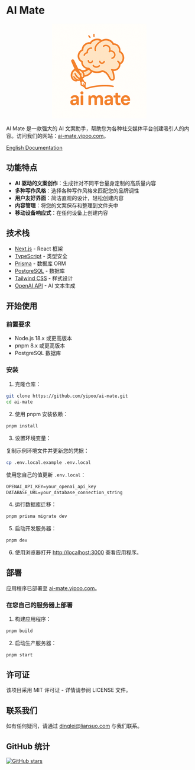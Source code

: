 # AI Mate

<p align="center">
  <img src="../public/logo.png" alt="AI Mate 标志" width="256" height="256" />
</p>

AI Mate 是一款强大的 AI 文案助手，帮助您为各种社交媒体平台创建吸引人的内容。访问我们的网站：[ai-mate.yipoo.com](https://ai-mate.yipoo.com)。

[English Documentation](../README.md)

## 功能特点

- **AI 驱动的文案创作**：生成针对不同平台量身定制的高质量内容
- **多种写作风格**：选择各种写作风格来匹配您的品牌调性
- **用户友好界面**：简洁直观的设计，轻松创建内容
- **内容管理**：将您的文案保存和整理到文件夹中
- **移动设备响应式**：在任何设备上创建内容

## 技术栈

- [Next.js](https://nextjs.org/) - React 框架
- [TypeScript](https://www.typescriptlang.org/) - 类型安全
- [Prisma](https://www.prisma.io/) - 数据库 ORM
- [PostgreSQL](https://www.postgresql.org/) - 数据库
- [Tailwind CSS](https://tailwindcss.com/) - 样式设计
- [OpenAI API](https://openai.com/) - AI 文本生成

## 开始使用

### 前置要求

- Node.js 18.x 或更高版本
- pnpm 8.x 或更高版本
- PostgreSQL 数据库

### 安装

1. 克隆仓库：

```bash
git clone https://github.com/yipoo/ai-mate.git
cd ai-mate
```

2. 使用 pnpm 安装依赖：

```bash
pnpm install
```

3. 设置环境变量：

复制示例环境文件并更新您的凭据：

```bash
cp .env.local.example .env.local
```

使用您自己的值更新 `.env.local`：

```
OPENAI_API_KEY=your_openai_api_key
DATABASE_URL=your_database_connection_string
```

4. 运行数据库迁移：

```bash
pnpm prisma migrate dev
```

5. 启动开发服务器：

```bash
pnpm dev
```

6. 使用浏览器打开 [http://localhost:3000](http://localhost:3000) 查看应用程序。

## 部署

应用程序已部署至 [ai-mate.yipoo.com](https://ai-mate.yipoo.com)。

### 在您自己的服务器上部署

1. 构建应用程序：

```bash
pnpm build
```

2. 启动生产服务器：

```bash
pnpm start
```

## 许可证

该项目采用 MIT 许可证 - 详情请参阅 LICENSE 文件。

## 联系我们

如有任何疑问，请通过 [dinglei@liansuo.com](mailto:dinglei@liansuo.com) 与我们联系。

## GitHub 统计

[![GitHub stars](https://img.shields.io/github/stars/yipoo/ai-mate.svg?style=social&label=Star&maxAge=2592000)](https://github.com/yipoo/ai-mate) 